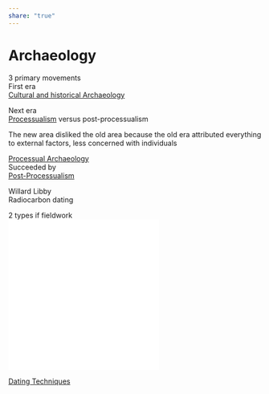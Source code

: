 ```yaml
---  
share: "true"  
---  
```

# Archaeology  
  
3 primary movements   
First era  
[Cultural and historical Archaeology ](Cultural%20and%20historical%20Archaeology.md)  
  
Next era  
[Processualism](./Processualism.md) versus post-processualism  
  
The new area disliked the old area because the old era attributed everything to external factors, less concerned with individuals   
  
[Processual Archaeology](./Processual%20Archaeology.md)  
Succeeded by  
[Post-Processualism](./Post-Processualism.md)  
  
Willard Libby  
Radiocarbon dating  
  
2 types if fieldwork  
![Excavation](./Excavation.md)  
![Survey](./Survey.md)  
  
[Dating Techniques](./Dating%20Techniques.md)
